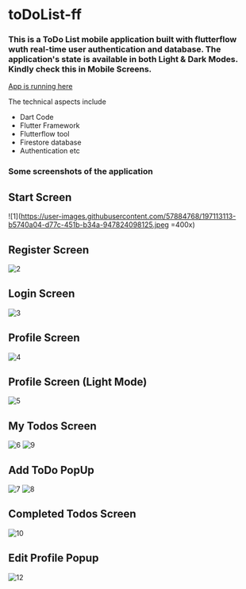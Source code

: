 # toDoList-ff

### This is a ToDo List mobile application built with flutterflow wuth real-time user authentication and database. The application's state is available in both Light & Dark Modes. Kindly check this in Mobile Screens.

[App is running here](https://app.flutterflow.io/run/dK9h0Cm9dcJDOSoz1YST)

The technical aspects include
- Dart Code
- Flutter Framework
- Flutterflow tool
- Firestore database
- Authentication etc

### Some screenshots of the application

## Start Screen
![1](https://user-images.githubusercontent.com/57884768/197113113-b5740a04-d77c-451b-b34a-947824098125.jpeg =400x)

## Register Screen
![2](https://user-images.githubusercontent.com/57884768/197113176-63fb4569-fc0c-4344-8cc9-9fd4facc43a1.jpeg)

## Login Screen
![3](https://user-images.githubusercontent.com/57884768/197113249-54c3ce41-d0ff-4630-b224-42c760d229d9.jpeg)

## Profile Screen
![4](https://user-images.githubusercontent.com/57884768/197113361-2c3c5d16-68d1-4b84-9e86-96141bc1b194.jpeg)

## Profile Screen (Light Mode)
![5](https://user-images.githubusercontent.com/57884768/197113439-2221f756-b3b1-4bd0-a74b-98399a15ad56.jpeg)

## My Todos Screen
![6](https://user-images.githubusercontent.com/57884768/197113615-ab0ae9de-d93d-496f-b8ee-cb52ac47ebd4.jpeg)
![9](https://user-images.githubusercontent.com/57884768/197113748-3ba0ae5d-270e-4359-9427-3a3c1f0de3b8.jpeg)

## Add ToDo PopUp
![7](https://user-images.githubusercontent.com/57884768/197113800-106b850f-a725-44f7-895a-5a776c49d794.jpeg)
![8](https://user-images.githubusercontent.com/57884768/197113811-302558e7-3076-4fdc-8373-0d308ce9d6d0.jpeg)

## Completed Todos Screen
![10](https://user-images.githubusercontent.com/57884768/197113863-f6004777-1c47-4d53-8185-b0adcc530f71.jpeg)

## Edit Profile Popup
![12](https://user-images.githubusercontent.com/57884768/197113902-2285818a-3d65-4bad-9faa-f247d9c350f7.jpeg)













